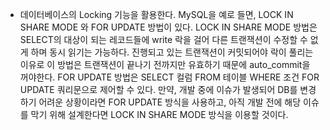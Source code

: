 - 데이터베이스의 Locking 기능을 활용한다. MySQL을 예로 들면, LOCK IN SHARE MODE 와 FOR UPDATE 방법이 있다. LOCK IN SHARE MODE 방법은 SELECT의 대상이 되는 레코드들에 write 락을 걸어 다른 트랜잭션이 수정할 수 없게 하며 동시 읽기는 가능하다. 진행되고 있는 트랜잭션이 커밋되어야 락이 풀리는 이유로 이 방법은 트랜잭션이 끝나기 전까지만 유효하기 때문에 auto_commit을 꺼야한다. FOR UPDATE 방법은 SELECT 컬럼 FROM 테이블 WHERE 조건 FOR UPDATE 쿼리문으로 제어할 수 있다. 만약, 개발 중에 이슈가 발생되어 DB를 변경하기 어려운 상황이라면 FOR UPDATE 방식을 사용하고, 아직 개발 전에 해당 이슈를 막기 위해 설계한다면 LOCK IN SHARE MODE 방식을 이용할 것이다. 
